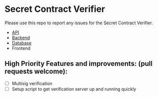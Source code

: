 # Secret Contract Verifier

Please use this repo to report any issues for the Secret Contract Verifier.

- [API](https://github.com/digiline-io/secret-contract-verifier-api)
- [Backend](https://github.com/digiline-io/secret-network-contract-verifier-backend)
- [Database](https://github.com/digiline-io/secret-network-contract-verifier-database)
- Frontend

## High Priority Features and improvements: (pull requests welcome):

- [ ] Multisig verification
- [ ] Setup script to get verification server up and running quickly

